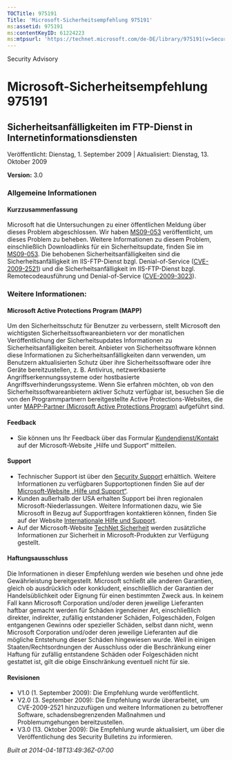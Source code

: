 ```yaml
---
TOCTitle: 975191
Title: 'Microsoft-Sicherheitsempfehlung 975191'
ms:assetid: 975191
ms:contentKeyID: 61224223
ms:mtpsurl: 'https://technet.microsoft.com/de-DE/library/975191(v=Security.10)'
---
```


Security Advisory

Microsoft-Sicherheitsempfehlung 975191
======================================

Sicherheitsanfälligkeiten im FTP-Dienst in Internetinformationsdiensten
-----------------------------------------------------------------------

Veröffentlicht: Dienstag, 1. September 2009 | Aktualisiert: Dienstag, 13. Oktober 2009

**Version:** 3.0

### Allgemeine Informationen

#### Kurzzusammenfassung

Microsoft hat die Untersuchungen zu einer öffentlichen Meldung über dieses Problem abgeschlossen. Wir haben [MS09-053](http://go.microsoft.com/fwlink/?linkid=164004) veröffentlicht, um dieses Problem zu beheben. Weitere Informationen zu diesem Problem, einschließlich Downloadlinks für ein Sicherheitsupdate, finden Sie im [MS09-053](http://go.microsoft.com/fwlink/?linkid=164004). Die behobenen Sicherheitsanfälligkeiten sind die Sicherheitsanfälligkeit im IIS-FTP-Dienst bzgl. Denial-of-Service ([CVE-2009-2521](http://www.cve.mitre.org/cgi-bin/cvename.cgi?name=cve-2009-2521)) und die Sicherheitsanfälligkeit im IIS-FTP-Dienst bzgl. Remotecodeausführung und Denial-of-Service ([CVE-2009-3023](http://www.cve.mitre.org/cgi-bin/cvename.cgi?name=cve-2009-3023)).

### Weitere Informationen:

#### Microsoft Active Protections Program (MAPP)

Um den Sicherheitsschutz für Benutzer zu verbessern, stellt Microsoft den wichtigsten Sicherheitssoftwareanbietern vor der monatlichen Veröffentlichung der Sicherheitsupdates Informationen zu Sicherheitsanfälligkeiten bereit. Anbieter von Sicherheitssoftware können diese Informationen zu Sicherheitsanfälligkeiten dann verwenden, um Benutzern aktualisierten Schutz über ihre Sicherheitssoftware oder ihre Geräte bereitzustellen, z. B. Antivirus, netzwerkbasierte Angriffserkennungssysteme oder hostbasierte Angriffsverhinderungssysteme. Wenn Sie erfahren möchten, ob von den Sicherheitssoftwareanbietern aktiver Schutz verfügbar ist, besuchen Sie die von den Programmpartnern bereitgestellte Active Protections-Websites, die unter [MAPP-Partner (Microsoft Active Protections Program)](http://www.microsoft.com/security/msrc/mapp/partners.mspx) aufgeführt sind.

#### Feedback

-   Sie können uns Ihr Feedback über das Formular [Kundendienst/Kontakt](https://support.microsoft.com/common/survey.aspx?scid=sw;en;1257&amp;showpage=1&amp;ws=technet&amp;sd=tech) auf der Microsoft-Website „Hilfe und Support“ mitteilen.

#### Support

-   Technischer Support ist über den [Security Support](http://go.microsoft.com/fwlink/?linkid=21131) erhältlich. Weitere Informationen zu verfügbaren Supportoptionen finden Sie auf der [Microsoft-Website „Hilfe und Support“](http://support.microsoft.com/).
-   Kunden außerhalb der USA erhalten Support bei ihren regionalen Microsoft-Niederlassungen. Weitere Informationen dazu, wie Sie Microsoft in Bezug auf Supportfragen kontaktieren können, finden Sie auf der Website [Internationale Hilfe und Support](http://go.microsoft.com/fwlink/?linkid=21155).
-   Auf der Microsoft-Website [TechNet Sicherheit](http://www.microsoft.com/germany/technet/sicherheit/default.mspx) werden zusätzliche Informationen zur Sicherheit in Microsoft-Produkten zur Verfügung gestellt.

#### Haftungsausschluss

Die Informationen in dieser Empfehlung werden wie besehen und ohne jede Gewährleistung bereitgestellt. Microsoft schließt alle anderen Garantien, gleich ob ausdrücklich oder konkludent, einschließlich der Garantien der Handelsüblichkeit oder Eignung für einen bestimmten Zweck aus. In keinem Fall kann Microsoft Corporation und/oder deren jeweilige Lieferanten haftbar gemacht werden für Schäden irgendeiner Art, einschließlich direkter, indirekter, zufällig entstandener Schäden, Folgeschäden, Folgen entgangenen Gewinns oder spezieller Schäden, selbst dann nicht, wenn Microsoft Corporation und/oder deren jeweilige Lieferanten auf die mögliche Entstehung dieser Schäden hingewiesen wurde. Weil in einigen Staaten/Rechtsordnungen der Ausschluss oder die Beschränkung einer Haftung für zufällig entstandene Schäden oder Folgeschäden nicht gestattet ist, gilt die obige Einschränkung eventuell nicht für sie.

#### Revisionen

-   V1.0 (1. September 2009): Die Empfehlung wurde veröffentlicht.
-   V2.0 (3. September 2009): Die Empfehlung wurde überarbeitet, um CVE-2009-2521 hinzuzufügen und weitere Informationen zu betroffener Software, schadensbegrenzenden Maßnahmen und Problemumgehungen bereitzustellen.
-   V3.0 (13. Oktober 2009): Die Empfehlung wurde aktualisiert, um über die Veröffentlichung des Security Bulletins zu informieren.

*Built at 2014-04-18T13:49:36Z-07:00*
